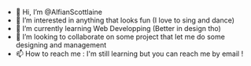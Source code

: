 - 👋 Hi, I’m @AlfianScottlaine
- 👀 I’m interested in anything that looks fun (I love to sing and dance)
- 🌱 I’m currently learning Web Developping (Better in design tho)
- 💞️ I’m looking to collaborate on some project that let me do some designing and management
- 📫 How to reach me : I'm still learning but you can reach me by email !

<!---
AceShinAra/AceShinAra is a ✨ special ✨ repository because its `README.md` (this file) appears on your GitHub profile.
You can click the Preview link to take a look at your changes.
--->
